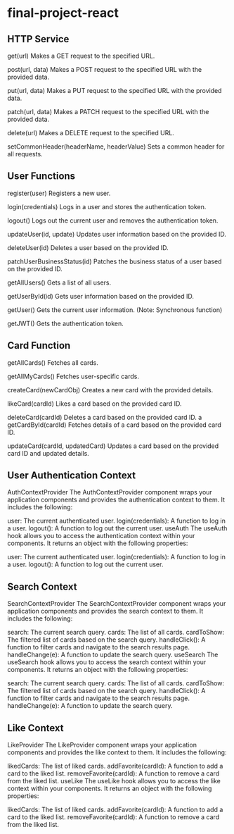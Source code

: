 # final-project-react

## HTTP Service
get(url)
Makes a GET request to the specified URL.

post(url, data)
Makes a POST request to the specified URL with the provided data.

put(url, data)
Makes a PUT request to the specified URL with the provided data.

patch(url, data)
Makes a PATCH request to the specified URL with the provided data.

delete(url)
Makes a DELETE request to the specified URL.

setCommonHeader(headerName, headerValue)
Sets a common header for all requests.

## User Functions
register(user)
Registers a new user.

login(credentials)
Logs in a user and stores the authentication token.

logout()
Logs out the current user and removes the authentication token.

updateUser(id, update)
Updates user information based on the provided ID.

deleteUser(id)
Deletes a user based on the provided ID.

patchUserBusinessStatus(id)
Patches the business status of a user based on the provided ID.

getAllUsers()
Gets a list of all users.

getUserById(id)
Gets user information based on the provided ID.

getUser()
Gets the current user information. (Note: Synchronous function)

getJWT()
Gets the authentication token.

## Card Function
getAllCards()
Fetches all cards.

getAllMyCards()
Fetches user-specific cards.

createCard(newCardObj)
Creates a new card with the provided details.

likeCard(cardId)
Likes a card based on the provided card ID.

deleteCard(cardId)
Deletes a card based on the provided card ID.
a
getCardById(cardId)
Fetches details of a card based on the provided card ID.

updateCard(cardId, updatedCard)
Updates a card based on the provided card ID and updated details.

## User Authentication Context
AuthContextProvider
The AuthContextProvider component wraps your application components and provides the authentication context to them. It includes the following:

user: The current authenticated user.
login(credentials): A function to log in a user.
logout(): A function to log out the current user.
useAuth
The useAuth hook allows you to access the authentication context within your components. It returns an object with the following properties:

user: The current authenticated user.
login(credentials): A function to log in a user.
logout(): A function to log out the current user.

## Search Context
SearchContextProvider
The SearchContextProvider component wraps your application components and provides the search context to them. It includes the following:

search: The current search query.
cards: The list of all cards.
cardToShow: The filtered list of cards based on the search query.
handleClick(): A function to filter cards and navigate to the search results page.
handleChange(e): A function to update the search query.
useSearch
The useSearch hook allows you to access the search context within your components. It returns an object with the following properties:

search: The current search query.
cards: The list of all cards.
cardToShow: The filtered list of cards based on the search query.
handleClick(): A function to filter cards and navigate to the search results page.
handleChange(e): A function to update the search query.

## Like Context
LikeProvider
The LikeProvider component wraps your application components and provides the like context to them. It includes the following:

likedCards: The list of liked cards.
addFavorite(cardId): A function to add a card to the liked list.
removeFavorite(cardId): A function to remove a card from the liked list.
useLike
The useLike hook allows you to access the like context within your components. It returns an object with the following properties:

likedCards: The list of liked cards.
addFavorite(cardId): A function to add a card to the liked list.
removeFavorite(cardId): A function to remove a card from the liked list.
